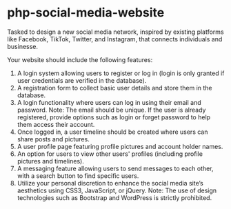 # php-social-media-website
Tasked to design a new social media network, inspired by existing platforms like Facebook, TikTok, Twitter, and Instagram, that connects individuals and businesse.

Your website should include the following features:
1. A login system allowing users to register or log in (login is only granted if user credentials are verified in the database).
2. A registration form to collect basic user details and store them in the database.
3. A login functionality where users can log in using their email and password. Note: The email should be unique. If the user is already registered, provide options such as login or forget password to help them access their account.
4. Once logged in, a user timeline should be created where users can share posts and pictures.
5. A user profile page featuring profile pictures and account holder names.
6. An option for users to view other users' profiles (including profile pictures and timelines).
7. A messaging feature allowing users to send messages to each other, with a search button to find specific users.
8. Utilize your personal discretion to enhance the social media site’s aesthetics using CSS3, JavaScript, or jQuery.
Note: The use of design technologies such as Bootstrap and WordPress is strictly prohibited.
